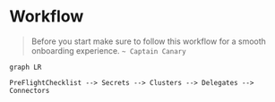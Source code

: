 # Workflow

> Before you start make sure to follow this workflow for a smooth onboarding experience.
`~ Captain Canary `

```mermaid
graph LR

PreFlightChecklist --> Secrets --> Clusters --> Delegates --> Connectors
```
